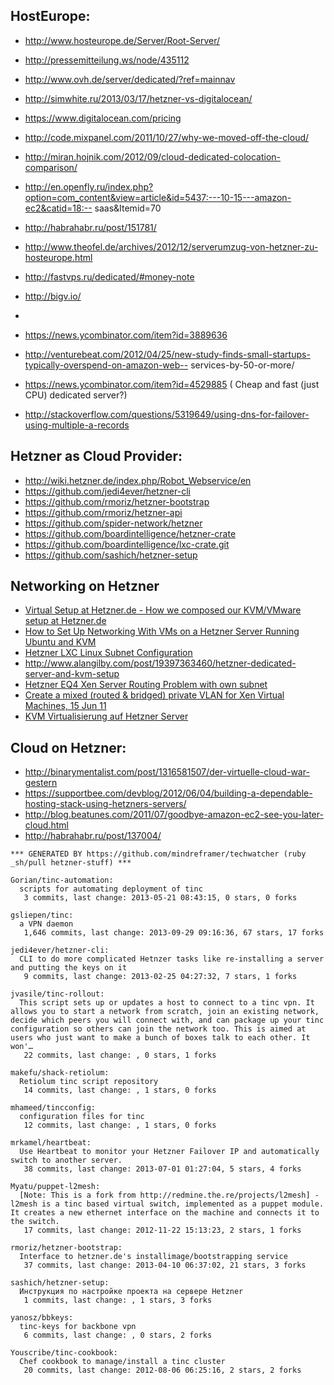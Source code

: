 

## HostEurope:
  - http://www.hosteurope.de/Server/Root-Server/
  - http://pressemitteilung.ws/node/435112



  - http://www.ovh.de/server/dedicated/?ref=mainnav
  - http://simwhite.ru/2013/03/17/hetzner-vs-digitalocean/
  - https://www.digitalocean.com/pricing
  - http://code.mixpanel.com/2011/10/27/why-we-moved-off-the-cloud/
  - http://miran.hojnik.com/2012/09/cloud-dedicated-colocation-comparison/
  - http://en.openfly.ru/index.php?option=com_content&view=article&id=5437:---10-15---amazon-ec2&catid=18:-- saas&Itemid=70
  - http://habrahabr.ru/post/151781/
  - http://www.theofel.de/archives/2012/12/serverumzug-von-hetzner-zu-hosteurope.html
  - http://fastvps.ru/dedicated/#money-note
  - http://bigv.io/
  -
  - https://news.ycombinator.com/item?id=3889636
  - http://venturebeat.com/2012/04/25/new-study-finds-small-startups-typically-overspend-on-amazon-web-- services-by-50-or-more/
  - https://news.ycombinator.com/item?id=4529885 ( Cheap and fast (just CPU) dedicated server?)
  - http://stackoverflow.com/questions/5319649/using-dns-for-failover-using-multiple-a-records




## Hetzner as Cloud Provider:
  - http://wiki.hetzner.de/index.php/Robot_Webservice/en
  - https://github.com/jedi4ever/hetzner-cli
  - https://github.com/rmoriz/hetzner-bootstrap
  - https://github.com/rmoriz/hetzner-api
  - https://github.com/spider-network/hetzner
  - https://github.com/boardintelligence/hetzner-crate
  - https://github.com/boardintelligence/lxc-crate.git
  - https://github.com/sashich/hetzner-setup



## Networking on Hetzner
  - [Virtual Setup at Hetzner.de - How we composed our KVM/VMware setup at Hetzner.de](http://www.compa.nl/hetznervmware/)
  - [How to Set Up Networking With VMs on a Hetzner Server Running Ubuntu and KVM](http://www.lukaszielinski.de/blog/posts/2012/07/03/hetzner-server-vm-network-config/)
  - [Hetzner LXC Linux Subnet Configuration](http://www.jotschi.de/Technik/2012/04/17/hetzner-lxc-linux-subnet-configuration.html)
  - http://www.alangilby.com/post/19397363460/hetzner-dedicated-server-and-kvm-setup
  - [Hetzner EQ4 Xen Server Routing Problem with own subnet](http://www.spamcollect.com/archives/101)
  - [Create a mixed (routed & bridged) private VLAN for Xen Virtual Machines, 15 Jun 11](http://tipstricks.itmatrix.eu/?p=681)
  - [KVM Virtualisierung auf Hetzner Server](http://www.mhampicke.de/artikel/view/2)




## Cloud on Hetzner:
  - http://binarymentalist.com/post/1316581507/der-virtuelle-cloud-war-gestern
  - https://supportbee.com/devblog/2012/06/04/building-a-dependable-hosting-stack-using-hetzners-servers/
  - http://blog.beatunes.com/2011/07/goodbye-amazon-ec2-see-you-later-cloud.html
  - http://habrahabr.ru/post/137004/

<!-- PROJECTS_LIST_START -->
    *** GENERATED BY https://github.com/mindreframer/techwatcher (ruby _sh/pull hetzner-stuff) *** 

    Gorian/tinc-automation:
      scripts for automating deployment of tinc
       3 commits, last change: 2013-05-21 08:43:15, 0 stars, 0 forks

    gsliepen/tinc:
      a VPN daemon
       1,646 commits, last change: 2013-09-29 09:16:36, 67 stars, 17 forks

    jedi4ever/hetzner-cli:
      CLI to do more complicated Hetnzer tasks like re-installing a server and putting the keys on it
       9 commits, last change: 2013-02-25 04:27:32, 7 stars, 1 forks

    jvasile/tinc-rollout:
      This script sets up or updates a host to connect to a tinc vpn. It allows you to start a network from scratch, join an existing network, decide which peers you will connect with, and can package up your tinc configuration so others can join the network too. This is aimed at users who just want to make a bunch of boxes talk to each other. It won'…
       22 commits, last change: , 0 stars, 1 forks

    makefu/shack-retiolum:
      Retiolum tinc script repository
       14 commits, last change: , 1 stars, 0 forks

    mhameed/tincconfig:
      configuration files for tinc
       12 commits, last change: , 1 stars, 0 forks

    mrkamel/heartbeat:
      Use Heartbeat to monitor your Hetzner Failover IP and automatically switch to another server.
       38 commits, last change: 2013-07-01 01:27:04, 5 stars, 4 forks

    Myatu/puppet-l2mesh:
      [Note: This is a fork from http://redmine.the.re/projects/l2mesh] - l2mesh is a tinc based virtual switch, implemented as a puppet module. It creates a new ethernet interface on the machine and connects it to the switch.
       17 commits, last change: 2012-11-22 15:13:23, 2 stars, 1 forks

    rmoriz/hetzner-bootstrap:
      Interface to hetzner.de's installimage/bootstrapping service
       37 commits, last change: 2013-04-10 06:37:02, 21 stars, 3 forks

    sashich/hetzner-setup:
      Инструкция по настройке проекта на сервере Hetzner
       1 commits, last change: , 1 stars, 3 forks

    yanosz/bbkeys:
      tinc-keys for backbone vpn
       6 commits, last change: , 0 stars, 2 forks

    Youscribe/tinc-cookbook:
      Chef cookbook to manage/install a tinc cluster
       20 commits, last change: 2012-08-06 06:25:16, 2 stars, 2 forks
<!-- PROJECTS_LIST_END -->
